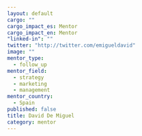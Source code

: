 ```yaml
---
layout: default
cargo: ""
cargo_impact_es: Mentor
cargo_impact_en: Mentor
"linked-in": ""
twitter: "http://twitter.com/emigueldavid"
image: ""
mentor_type: 
  - follow_up
mentor_field: 
  - strategy
  - marketing
  - management
mentor_country: 
  - Spain
published: false
title: David De Miguel
category: mentor
---
```



